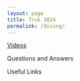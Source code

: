 ```yaml
---
layout: page
title: Truk 2024
permalink: /diving/
---
```


[Videos](https://stuartmonro.github.io/diving_folder/videos 'Vids')

Questions and Answers

Useful Links



